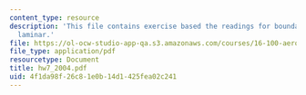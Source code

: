 ```yaml
---
content_type: resource
description: 'This file contains exercise based the readings for boundary layers:
  laminar.'
file: https://ol-ocw-studio-app-qa.s3.amazonaws.com/courses/16-100-aerodynamics-fall-2005/4f1da98f26c81e0b14d1425fea02c241_hw7_2004.pdf
file_type: application/pdf
resourcetype: Document
title: hw7_2004.pdf
uid: 4f1da98f-26c8-1e0b-14d1-425fea02c241
---
```

